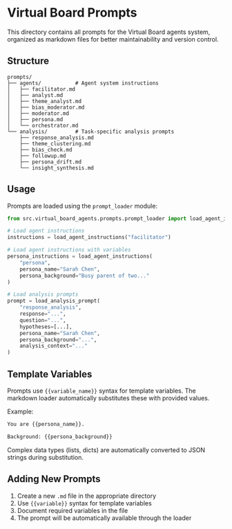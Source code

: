 # Virtual Board Prompts

This directory contains all prompts for the Virtual Board agents system, organized as markdown files for better maintainability and version control.

## Structure

```
prompts/
├── agents/           # Agent system instructions
│   ├── facilitator.md
│   ├── analyst.md
│   ├── theme_analyst.md
│   ├── bias_moderator.md
│   ├── moderator.md
│   ├── persona.md
│   └── orchestrator.md
└── analysis/         # Task-specific analysis prompts
    ├── response_analysis.md
    ├── theme_clustering.md
    ├── bias_check.md
    ├── followup.md
    ├── persona_drift.md
    └── insight_synthesis.md
```

## Usage

Prompts are loaded using the `prompt_loader` module:

```python
from src.virtual_board_agents.prompts.prompt_loader import load_agent_instructions, load_analysis_prompt

# Load agent instructions
instructions = load_agent_instructions("facilitator")

# Load agent instructions with variables
persona_instructions = load_agent_instructions(
    "persona",
    persona_name="Sarah Chen",
    persona_background="Busy parent of two..."
)

# Load analysis prompts
prompt = load_analysis_prompt(
    "response_analysis",
    response="...",
    question="...",
    hypotheses=[...],
    persona_name="Sarah Chen",
    persona_background="...",
    analysis_context="..."
)
```

## Template Variables

Prompts use `{{variable_name}}` syntax for template variables. The markdown loader automatically substitutes these with provided values.

Example:
```markdown
You are {{persona_name}}.

Background: {{persona_background}}
```

Complex data types (lists, dicts) are automatically converted to JSON strings during substitution.

## Adding New Prompts

1. Create a new `.md` file in the appropriate directory
2. Use `{{variable}}` syntax for template variables
3. Document required variables in the file
4. The prompt will be automatically available through the loader